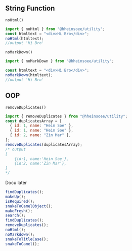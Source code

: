 ## String Function

`noHtml()`

```js
import { noHtml } from "@hheinsoee/utility";
const htmltext = "<div>Hi Bro</div>";
noHtml(htmltext);
//output 'Hi Bro'
```

`noMarkDown()`

```js
import { noMarkDown } from "@hheinsoee/utility";

const htmltext = "<div>Hi Bro</div>";
noMarkDown(htmltext);
//output 'Hi Bro'
```

## OOP

`removeDuplicates()`

```js
import { removeDuplicates } from "@hheinsoee/utility";
const duplicatesArray = [
  { id: 1, name: "Hein Soe" },
  { id: 1, name: "Hein Soe" },
  { id: 2, name: "Zin Mar" },
];
removeDuplicates(duplicatesArray);
/* output
[
    {id:1, name:'Hein Soe'},
    {id:2, name:'Zin Mar'},
]
*/
```

Docu later

```js
findDuplicates();
makeUp();
isRequired();
snakeToCamelObject();
makeFresh();
search();
findDuplicates();
removeDuplicates();
noHtml();
noMarkdown();
snakeToTitleCase();
snakeToCamel();
```
